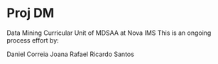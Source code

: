 # Proj DM
 Data Mining Curricular Unit of MDSAA at Nova IMS
This is an ongoing process effort by:

Daniel Correia
Joana Rafael
Ricardo Santos
